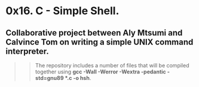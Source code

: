 # __0x16. C - Simple Shell__.
## Collaborative project between Aly Mtsumi and Calvince Tom on writing a simple UNIX command interpreter.

>> The repository includes a number of files that will be compiled together using __gcc -Wall -Werror -Wextra -pedantic -std=gnu89 *.c -o hsh__.


